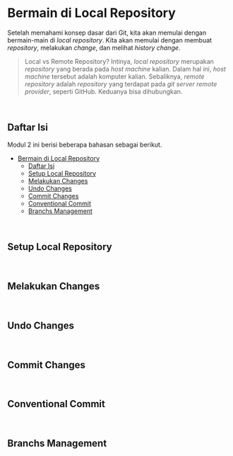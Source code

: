 # Bermain di Local Repository

Setelah memahami konsep dasar dari Git, kita akan memulai dengan bermain-main di *local repository*. Kita akan memulai dengan membuat *repository*, melakukan *change*, dan melihat *history change*. 

> Local vs Remote Repository?
> Intinya, *local repository* merupakan *repository* yang berada pada *host machine* kalian. Dalam hal ini, *host machine* tersebut adalah komputer kalian. Sebaliknya, *remote repository* adalah *repository* yang terdapat pada *git server remote provider*, seperti GitHub. Keduanya bisa dihubungkan.

</br>

## Daftar Isi

Modul 2 ini berisi beberapa bahasan sebagai berikut.

- [Bermain di Local Repository](#bermain-di-local-repository)
  - [Daftar Isi](#daftar-isi)
  - [Setup Local Repository](#setup-local-repository)
  - [Melakukan Changes](#melakukan-changes)
  - [Undo Changes](#undo-changes)
  - [Commit Changes](#commit-changes)
  - [Conventional Commit](#conventional-commit)
  - [Branchs Management](#branchs-management)

</br>

## Setup Local Repository



</br>

## Melakukan Changes



</br>

## Undo Changes



</br>

## Commit Changes



</br>

## Conventional Commit



</br>

## Branchs Management